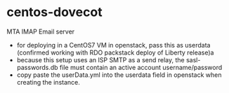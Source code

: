 # centos-dovecot
MTA IMAP Email server

-  for deploying in a CentOS7 VM in openstack, pass this as userdata (confirmed working with RDO packstack deploy of Liberty release)a
  -  because this setup uses an ISP SMTP as a send relay, the sasl-passwords.db file must contain an active account username/password
  -  copy paste the userData.yml into the userdata field in openstack when creating the instance.
